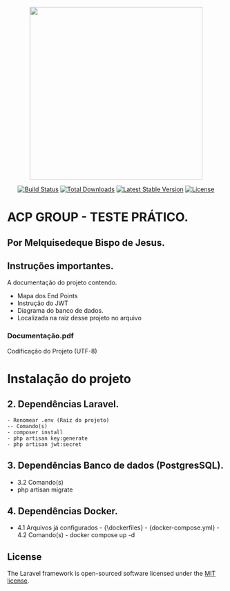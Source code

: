 <p align="center"><a href="https://laravel.com" target="_blank"><img src="https://raw.githubusercontent.com/laravel/art/master/logo-lockup/5%20SVG/2%20CMYK/1%20Full%20Color/laravel-logolockup-cmyk-red.svg" width="400"></a></p>

<p align="center">
<a href="https://travis-ci.org/laravel/framework"><img src="https://travis-ci.org/laravel/framework.svg" alt="Build Status"></a>
<a href="https://packagist.org/packages/laravel/framework"><img src="https://poser.pugx.org/laravel/framework/d/total.svg" alt="Total Downloads"></a>
<a href="https://packagist.org/packages/laravel/framework"><img src="https://poser.pugx.org/laravel/framework/v/stable.svg" alt="Latest Stable Version"></a>
<a href="https://packagist.org/packages/laravel/framework"><img src="https://poser.pugx.org/laravel/framework/license.svg" alt="License"></a>
</p>

# ACP GROUP - TESTE PRÁTICO. 
## Por Melquisedeque Bispo de Jesus.

## Instruções importantes.

A documentação do projeto contendo.
- Mapa dos End Points
- Instrução do JWT 
- Diagrama do banco de dados. 
- Localizada na raiz desse projeto no arquivo 
### Documentação.pdf

Codificação do Projeto (UTF-8)

# Instalação do projeto
## 2. Dependências Laravel.
    - Renomear .env (Raiz do projeto)
    -- Comando(s)
    - composer install
    - php artisan key:generate
    - php artisan jwt:secret
## 3. Dependências Banco de dados (PostgresSQL).
   - 3.2 Comando(s)
   - php artisan migrate
## 4. Dependências Docker.
   - 4.1 Arquivos já configurados
    - {\dockerfiles}
    - {docker-compose.yml}
    - 4.2 Comando(s)
    - docker compose up -d

## License

The Laravel framework is open-sourced software licensed under the [MIT license](https://opensource.org/licenses/MIT).
